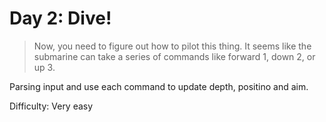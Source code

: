 # Day 2: Dive!

> Now, you need to figure out how to pilot this thing.
> It seems like the submarine can take a series of commands like forward 1, down 2, or up 3.

Parsing input and use each command to update depth, positino and aim.

Difficulty: Very easy